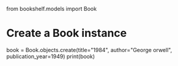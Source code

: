 from bookshelf.models import Book 

# Create a Book instance
book = Book.objects.create(title="1984", author="George orwell", publication_year=1949)
print(book)